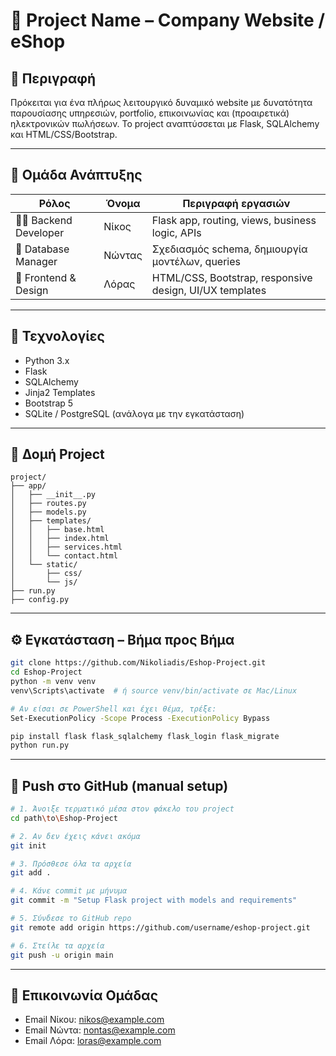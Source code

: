 # 🔧 Project Name – Company Website / eShop

## 📌 Περιγραφή

Πρόκειται για ένα πλήρως λειτουργικό δυναμικό website με δυνατότητα παρουσίασης υπηρεσιών, portfolio, επικοινωνίας και (προαιρετικά) ηλεκτρονικών πωλήσεων. Το project αναπτύσσεται με Flask, SQLAlchemy και HTML/CSS/Bootstrap.

---

## 🧠 Ομάδα Ανάπτυξης

| Ρόλος                | Όνομα  | Περιγραφή εργασιών                                      |
| -------------------- | ------ | ------------------------------------------------------- |
| 👨‍💻 Backend Developer | Νίκος  | Flask app, routing, views, business logic, APIs         |
| 🧠 Database Manager  | Νώντας | Σχεδιασμός schema, δημιουργία μοντέλων, queries         |
| 🎨 Frontend & Design | Λόρας  | HTML/CSS, Bootstrap, responsive design, UI/UX templates |

---

## 🚀 Τεχνολογίες

- Python 3.x
- Flask
- SQLAlchemy
- Jinja2 Templates
- Bootstrap 5
- SQLite / PostgreSQL (ανάλογα με την εγκατάσταση)

---

## 📁 Δομή Project

```
project/
├── app/
│   ├── __init__.py
│   ├── routes.py
│   ├── models.py
│   ├── templates/
│   │   ├── base.html
│   │   ├── index.html
│   │   ├── services.html
│   │   └── contact.html
│   └── static/
│       ├── css/
│       └── js/
├── run.py
├── config.py
```

---

## ⚙️ Εγκατάσταση – Βήμα προς Βήμα

```bash
git clone https://github.com/Nikoliadis/Eshop-Project.git
cd Eshop-Project
python -m venv venv
venv\Scripts\activate  # ή source venv/bin/activate σε Mac/Linux

# Αν είσαι σε PowerShell και έχει θέμα, τρέξε:
Set-ExecutionPolicy -Scope Process -ExecutionPolicy Bypass

pip install flask flask_sqlalchemy flask_login flask_migrate
python run.py
```

---

## 🚀 Push στο GitHub (manual setup)

```bash
# 1. Άνοιξε τερματικό μέσα στον φάκελο του project
cd path\to\Eshop-Project

# 2. Αν δεν έχεις κάνει ακόμα
git init

# 3. Πρόσθεσε όλα τα αρχεία
git add .

# 4. Κάνε commit με μήνυμα
git commit -m "Setup Flask project with models and requirements"

# 5. Σύνδεσε το GitHub repo
git remote add origin https://github.com/username/eshop-project.git

# 6. Στείλε τα αρχεία
git push -u origin main
```

---

## 📩 Επικοινωνία Ομάδας

- Email Νίκου: nikos@example.com
- Email Νώντα: nontas@example.com
- Email Λόρα: loras@example.com
